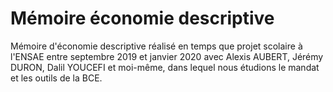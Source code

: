 # Mémoire économie descriptive

Mémoire d'économie descriptive réalisé en temps que projet scolaire à l'ENSAE entre septembre 2019 et janvier 2020 avec Alexis AUBERT, Jérémy DURON, Dalil YOUCEFI et moi-même, dans lequel nous étudions le mandat et les outils de la BCE.

